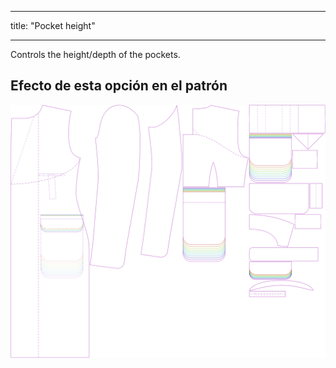 - - -
title: "Pocket height"
- - -

Controls the height/depth of the pockets.

## Efecto de esta opción en el patrón

![This image shows the effect of this option by superimposing several variants that have a different value for this option](carlton_pocketheight_sample.svg "Effect of this option on the pattern")
